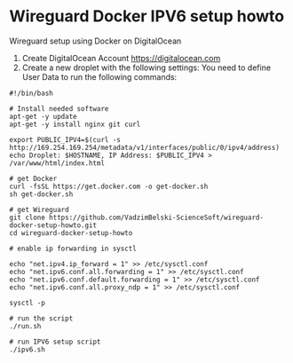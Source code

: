 # Wireguard Docker IPV6 setup howto
Wireguard setup using Docker on DigitalOcean

1. Create DigitalOcean Account https://digitalocean.com
2. Create a new droplet with the following settings:
   You need to define User Data to run the following commands:
```
#!/bin/bash

# Install needed software
apt-get -y update
apt-get -y install nginx git curl

export PUBLIC_IPV4=$(curl -s http://169.254.169.254/metadata/v1/interfaces/public/0/ipv4/address)
echo Droplet: $HOSTNAME, IP Address: $PUBLIC_IPV4 > /var/www/html/index.html

# get Docker
curl -fsSL https://get.docker.com -o get-docker.sh
sh get-docker.sh

# get Wireguard
git clone https://github.com/VadzimBelski-ScienceSoft/wireguard-docker-setup-howto.git
cd wireguard-docker-setup-howto
        
# enable ip forwarding in sysctl

echo "net.ipv4.ip_forward = 1" >> /etc/sysctl.conf
echo "net.ipv6.conf.all.forwarding = 1" >> /etc/sysctl.conf
echo "net.ipv6.conf.default.forwarding = 1" >> /etc/sysctl.conf
echo "net.ipv6.conf.all.proxy_ndp = 1" >> /etc/sysctl.conf

sysctl -p

# run the script
./run.sh

# run IPV6 setup script
./ipv6.sh

```




    

